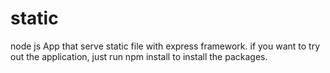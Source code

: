 # static
node js App that serve static file with express framework.
if you want to try out the  application, just run npm install to install the packages.
